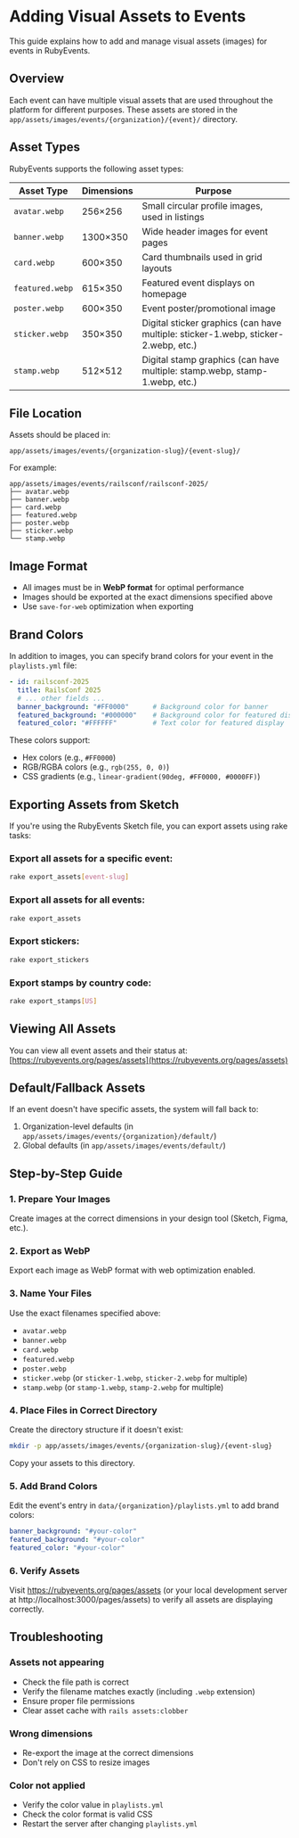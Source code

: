# Adding Visual Assets to Events

This guide explains how to add and manage visual assets (images) for events in RubyEvents.

## Overview

Each event can have multiple visual assets that are used throughout the platform for different purposes. These assets are stored in the `app/assets/images/events/{organization}/{event}/` directory.

## Asset Types

RubyEvents supports the following asset types:

| Asset Type | Dimensions | Purpose |
|------------|------------|---------|
| `avatar.webp` | 256×256 | Small circular profile images, used in listings |
| `banner.webp` | 1300×350 | Wide header images for event pages |
| `card.webp` | 600×350 | Card thumbnails used in grid layouts |
| `featured.webp` | 615×350 | Featured event displays on homepage |
| `poster.webp` | 600×350 | Event poster/promotional image |
| `sticker.webp` | 350×350 | Digital sticker graphics (can have multiple: sticker-1.webp, sticker-2.webp, etc.) |
| `stamp.webp` | 512×512 | Digital stamp graphics (can have multiple: stamp.webp, stamp-1.webp, etc.) |

## File Location

Assets should be placed in:
```
app/assets/images/events/{organization-slug}/{event-slug}/
```

For example:
```
app/assets/images/events/railsconf/railsconf-2025/
├── avatar.webp
├── banner.webp
├── card.webp
├── featured.webp
├── poster.webp
├── sticker.webp
└── stamp.webp
```

## Image Format

- All images must be in **WebP format** for optimal performance
- Images should be exported at the exact dimensions specified above
- Use `save-for-web` optimization when exporting

## Brand Colors

In addition to images, you can specify brand colors for your event in the `playlists.yml` file:

```yaml
- id: railsconf-2025
  title: RailsConf 2025
  # ... other fields ...
  banner_background: "#FF0000"      # Background color for banner
  featured_background: "#000000"    # Background color for featured display
  featured_color: "#FFFFFF"         # Text color for featured display
```

These colors support:
- Hex colors (e.g., `#FF0000`)
- RGB/RGBA colors (e.g., `rgb(255, 0, 0)`)
- CSS gradients (e.g., `linear-gradient(90deg, #FF0000, #0000FF)`)

## Exporting Assets from Sketch

If you're using the RubyEvents Sketch file, you can export assets using rake tasks:

### Export all assets for a specific event:
```bash
rake export_assets[event-slug]
```

### Export all assets for all events:
```bash
rake export_assets
```

### Export stickers:
```bash
rake export_stickers
```

### Export stamps by country code:
```bash
rake export_stamps[US]
```

## Viewing All Assets

You can view all event assets and their status at:
[https://rubyevents.org/pages/assets](https://rubyevents.org/pages/assets)


## Default/Fallback Assets

If an event doesn't have specific assets, the system will fall back to:
1. Organization-level defaults (in `app/assets/images/events/{organization}/default/`)
2. Global defaults (in `app/assets/images/events/default/`)

## Step-by-Step Guide

### 1. Prepare Your Images

Create images at the correct dimensions in your design tool (Sketch, Figma, etc.).

### 2. Export as WebP

Export each image as WebP format with web optimization enabled.

### 3. Name Your Files

Use the exact filenames specified above:
- `avatar.webp`
- `banner.webp`
- `card.webp`
- `featured.webp`
- `poster.webp`
- `sticker.webp` (or `sticker-1.webp`, `sticker-2.webp` for multiple)
- `stamp.webp` (or `stamp-1.webp`, `stamp-2.webp` for multiple)

### 4. Place Files in Correct Directory

Create the directory structure if it doesn't exist:
```bash
mkdir -p app/assets/images/events/{organization-slug}/{event-slug}
```

Copy your assets to this directory.

### 5. Add Brand Colors

Edit the event's entry in `data/{organization}/playlists.yml` to add brand colors:

```yaml
banner_background: "#your-color"
featured_background: "#your-color"
featured_color: "#your-color"
```

### 6. Verify Assets

Visit https://rubyevents.org/pages/assets (or your local development server at http://localhost:3000/pages/assets) to verify all assets are displaying correctly.

## Troubleshooting

### Assets not appearing
- Check the file path is correct
- Verify the filename matches exactly (including `.webp` extension)
- Ensure proper file permissions
- Clear asset cache with `rails assets:clobber`

### Wrong dimensions
- Re-export the image at the correct dimensions
- Don't rely on CSS to resize images

### Color not applied
- Verify the color value in `playlists.yml`
- Check the color format is valid CSS
- Restart the server after changing `playlists.yml`
